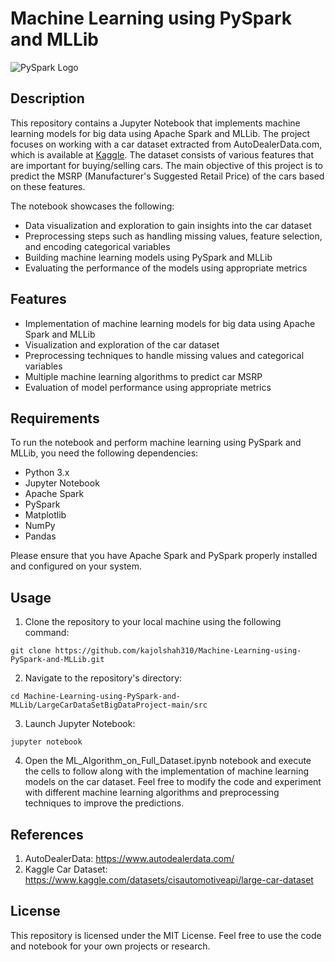 # Machine Learning using PySpark and MLLib

![PySpark Logo](pyspark_logo.png)

## Description
This repository contains a Jupyter Notebook that implements machine learning models for big data using Apache Spark and MLLib. The project focuses on working with a car dataset extracted from AutoDealerData.com, which is available at [Kaggle](https://www.kaggle.com/datasets/cisautomotiveapi/large-car-dataset). The dataset consists of various features that are important for buying/selling cars. The main objective of this project is to predict the MSRP (Manufacturer's Suggested Retail Price) of the cars based on these features.

The notebook showcases the following:
- Data visualization and exploration to gain insights into the car dataset
- Preprocessing steps such as handling missing values, feature selection, and encoding categorical variables
- Building machine learning models using PySpark and MLLib
- Evaluating the performance of the models using appropriate metrics

## Features
- Implementation of machine learning models for big data using Apache Spark and MLLib
- Visualization and exploration of the car dataset
- Preprocessing techniques to handle missing values and categorical variables
- Multiple machine learning algorithms to predict car MSRP
- Evaluation of model performance using appropriate metrics

## Requirements
To run the notebook and perform machine learning using PySpark and MLLib, you need the following dependencies:
- Python 3.x
- Jupyter Notebook
- Apache Spark
- PySpark
- Matplotlib
- NumPy
- Pandas

Please ensure that you have Apache Spark and PySpark properly installed and configured on your system.

## Usage
1) Clone the repository to your local machine using the following command:
```shell
git clone https://github.com/kajolshah310/Machine-Learning-using-PySpark-and-MLLib.git
```

2) Navigate to the repository's directory:
```
cd Machine-Learning-using-PySpark-and-MLLib/LargeCarDataSetBigDataProject-main/src
```
3) Launch Jupyter Notebook:
```
jupyter notebook
```

4) Open the ML_Algorithm_on_Full_Dataset.ipynb notebook and execute the cells to follow along with the implementation of machine learning models on the car dataset.
Feel free to modify the code and experiment with different machine learning algorithms and preprocessing techniques to improve the predictions.

## References
1) AutoDealerData: https://www.autodealerdata.com/
2) Kaggle Car Dataset: https://www.kaggle.com/datasets/cisautomotiveapi/large-car-dataset

## License
This repository is licensed under the MIT License. Feel free to use the code and notebook for your own projects or research.
